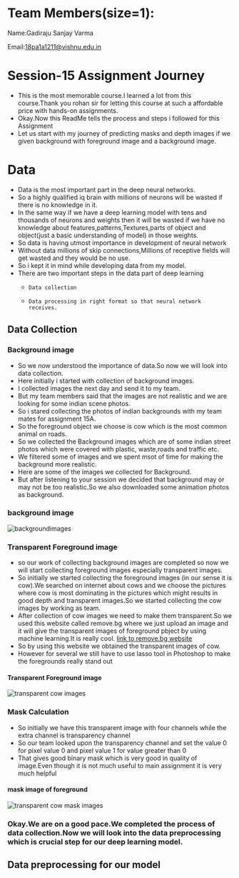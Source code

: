 # Team Members(size=1):
   Name:Gadiraju Sanjay Varma
   
   Email:18pa1a1211@vishnu.edu.in
# Session-15 Assignment Journey
  * This is the most memorable course.I learned a lot from this course.Thank you  rohan sir for letting this course at such a affordable        price with hands-on  assignments.
  * Okay.Now this ReadMe tells the process and steps i followed for this Assignment
  * Let us start with my journey of predicting masks and depth images if we given background with foreground image and a background image.
# Data
 * Data is the most important part in the deep neural networks.
 * So a highly qualified iq brain with millions of neurons will be wasted if there is no knowledge in it.
 * In the same way if we have a deep learning model with tens and thousands of neurons and weights then it  will be wasted if we have no      knowledge about features,patterns,Textures,parts of object and object(just a basic understanding of model) in those weights.
 * So data is having utmost importance in development of neural network
 * Without data millions of skip connections,Millions of receptive fields will get wasted and they would be no use.
 * So i kept it in mind while developing data from my model.
 * There are two important steps in the data part of deep learning
    *     Data collection
    *     Data processing in right format so that neural network receives.

 ## Data Collection
 
 ### Background image
 * So we now understood the importance of data.So now we will look into data collection.
 * Here initially i started with collection of background images.
 * I collected images the next day and send it to my team.
 * But my team members said that the images are not realistic and we are looking for some indian scene photos.
 * So i stared collecting the photos of indian backgrounds with my team mates for assignment 15A.
 * So the foreground object we choose is cow which is the most common animal on roads.
 * So we collected the Background images which are of some indian street photos which were covered with plastic, waste,roads and traffic     etc.
 * We filtered some of images and we spent msot of time for making the background more realistic.
 * Here are some of the images we collected for Background.
 * But after listening to your session we decided that background may or may not  be too realistic.So we also downloaded some animation    photos as background.
 ### background image
 
 ![backgroundimages](https://github.com/GadirajuSanjayvarma/S15/blob/master/download.png)
 
 ### Transparent Foreground image
 
 * so our work of collecting background images are completed so now we will start collecting foreground images especially transparent      images.
 * So initially we started collecting the foreground images (in our sense it is cow).We searched on internet about cows and we choose      the pictures where cow is most dominating in the pictures which might results in good depth and transparent images.So we started        collecting the cow images by working as team.
 * After collection of cow images we need to make them transparent.So we used this website called remove.bg where we just upload an        image and it will give the transparent images of foreground pbject by using machine learning.It is really cool.
 [link to remove.bg website](https://www.remove.bg/)
 * So by using this website we obtained the transparent images of cow.
 * However for several we still have to use lasso tool in Photoshop to make the foregrounds really stand out
 #### Transparent Foreground image
 ![transparent cow images](https://github.com/GadirajuSanjayvarma/S15/blob/master/foreground.png)
 
 ### Mask Calculation
 * So initially we have this transparent image with four channels while the extra channel is transparency channel
 * So our team looked upon the transparency channel and set the value 0 for pixel value 0 and pixel value 1 for value greater than 0
 * That gives good binary mask which is very good in quality of image.Even though it is not much useful to main assignment it is very       much helpful
 #### mask image of foreground
 ![transparent cow mask images](https://github.com/GadirajuSanjayvarma/S15/blob/master/masks.png)
 
 ### Okay.We are on a good pace.We completed the process of data collection.Now we will look into the data preprocessing which is              crucial     step for our deep learning model.
 
 ## Data preprocessing for our model
 
